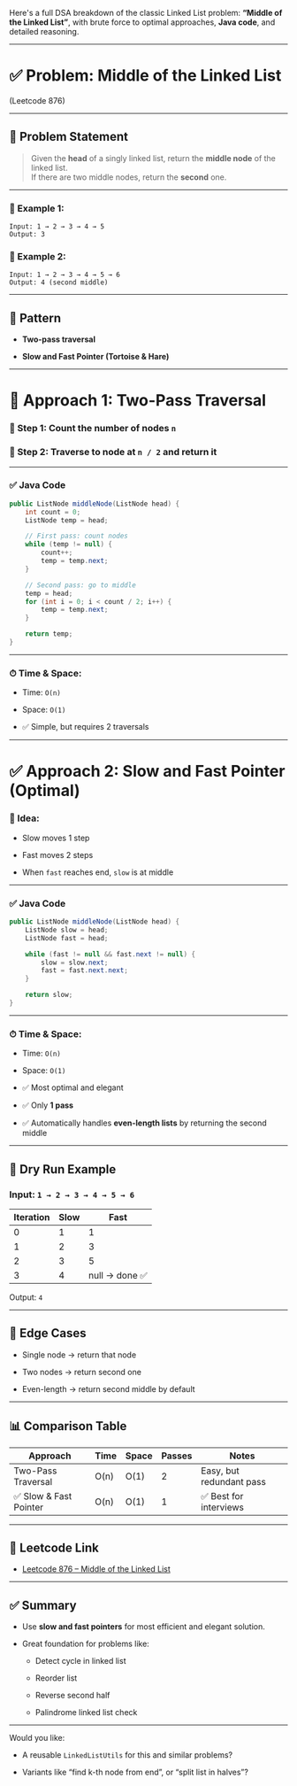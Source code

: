 Here's a full DSA breakdown of the classic Linked List problem: **“Middle of the Linked List”**, with brute force to optimal approaches, **Java code**, and detailed reasoning.

---

# ✅ Problem: Middle of the Linked List

(Leetcode 876)

---

## 🔹 Problem Statement

> Given the **head** of a singly linked list, return the **middle node** of the linked list.  
> If there are two middle nodes, return the **second** one.

---

### 🔸 Example 1:

```
Input: 1 → 2 → 3 → 4 → 5  
Output: 3
```

### 🔸 Example 2:

```
Input: 1 → 2 → 3 → 4 → 5 → 6  
Output: 4 (second middle)
```

---

## 🔁 Pattern

- **Two-pass traversal**
    
- **Slow and Fast Pointer (Tortoise & Hare)**
    

---

# 🔻 Approach 1: Two-Pass Traversal

### 🔸 Step 1: Count the number of nodes `n`

### 🔸 Step 2: Traverse to node at `n / 2` and return it

---

### ✅ Java Code

```java
public ListNode middleNode(ListNode head) {
    int count = 0;
    ListNode temp = head;

    // First pass: count nodes
    while (temp != null) {
        count++;
        temp = temp.next;
    }

    // Second pass: go to middle
    temp = head;
    for (int i = 0; i < count / 2; i++) {
        temp = temp.next;
    }

    return temp;
}
```

---

### ⏱ Time & Space:

- Time: `O(n)`
    
- Space: `O(1)`
    
- ✅ Simple, but requires 2 traversals
    

---

# ✅ Approach 2: Slow and Fast Pointer (Optimal)

### 🔸 Idea:

- Slow moves 1 step
    
- Fast moves 2 steps
    
- When `fast` reaches end, `slow` is at middle
    

---

### ✅ Java Code

```java
public ListNode middleNode(ListNode head) {
    ListNode slow = head;
    ListNode fast = head;

    while (fast != null && fast.next != null) {
        slow = slow.next;
        fast = fast.next.next;
    }

    return slow;
}
```

---

### ⏱ Time & Space:

- Time: `O(n)`
    
- Space: `O(1)`
    
- ✅ Most optimal and elegant
    
- ✅ Only **1 pass**
    
- ✅ Automatically handles **even-length lists** by returning the second middle
    

---

## 🔁 Dry Run Example

### Input: `1 → 2 → 3 → 4 → 5 → 6`

|Iteration|Slow|Fast|
|---|---|---|
|0|1|1|
|1|2|3|
|2|3|5|
|3|4|null → done ✅|

Output: `4`

---

## 🧠 Edge Cases

- Single node → return that node
    
- Two nodes → return second one
    
- Even-length → return second middle by default
    

---

## 📊 Comparison Table

|Approach|Time|Space|Passes|Notes|
|---|---|---|---|---|
|Two-Pass Traversal|O(n)|O(1)|2|Easy, but redundant pass|
|✅ Slow & Fast Pointer|O(n)|O(1)|1|✅ Best for interviews|

---

## 🔗 Leetcode Link

- [Leetcode 876 – Middle of the Linked List](https://leetcode.com/problems/middle-of-the-linked-list/)
    

---

## ✅ Summary

- Use **slow and fast pointers** for most efficient and elegant solution.
    
- Great foundation for problems like:
    
    - Detect cycle in linked list
        
    - Reorder list
        
    - Reverse second half
        
    - Palindrome linked list check
        

---

Would you like:

- A reusable `LinkedListUtils` for this and similar problems?
    
- Variants like “find k-th node from end”, or “split list in halves”?